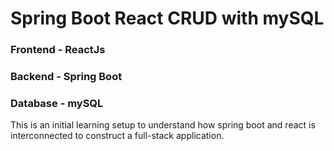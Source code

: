 # Spring Boot React CRUD with mySQL

### Frontend - ReactJs ###

### Backend - Spring Boot ###

### Database - mySQL ###

This is an initial learning setup to understand how spring boot and react is interconnected to construct a full-stack application. 
